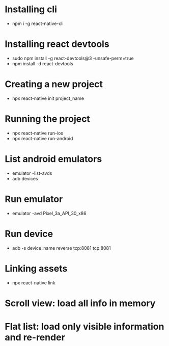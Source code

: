 # Installing cli
- npm i -g react-native-cli

# Installing react devtools
- sudo npm install -g react-devtools@3 -unsafe-perm=true
- npm install -d react-devtools

# Creating a new project
- npx react-native init project_name

# Running the project
- npx react-native run-ios
- npx react-native run-android

# List android emulators
- emulator -list-avds
- adb devices

# Run emulator
- emulator -avd Pixel_3a_API_30_x86

# Run device
- adb -s device_name reverse tcp:8081 tcp:8081

# Linking assets
- npx react-native link


# Scroll view: load all info in memory
# Flat list: load only visible information and re-render
